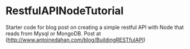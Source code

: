 RestfulAPINodeTutorial
======================

Starter code for blog post on creating a simple restful API with Node that reads from Mysql or MongoDB. Post at (http://www.antoinedahan.com/blog/BuildingRESTfulAPI)
